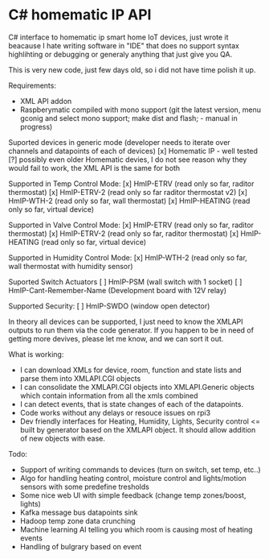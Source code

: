 # C# homematic IP API
C# interface to homematic ip smart home IoT devices, just wrote it beacause I hate writing software in "IDE" that does no support syntax highlihting or debugging or generaly anything that just give you QA.

This is very new code, just few days old, so i did not have time polish it up.

Requirements:
- XML API addon 
- Raspberymatic compiled with mono support (git the latest version, menu gconig and select mono support; make dist and flash; - manual in progress)

Suported devices in generic mode (developer needs to iterate over channels and datapoints of each of devices)
[x] Homematic IP - well tested
[?] possibly even older Homematic devies, I do not see reason why they would fail to work, the XML API is the same for both

Supported in Temp Control Mode:
[x] HmIP-ETRV (read only so far, raditor thermostat)
[x] HmIP-ETRV-2 (read only so far raditor thermostat v2) 
[x] HmIP-WTH-2 (read only so far, wall thermostat)
[x] HmIP-HEATING (read only so far, virtual device)

Supported in Valve Control Mode:
[x] HmIP-ETRV (read only so far, raditor thermostat)
[x] HmIP-ETRV-2 (read only so far, raditor thermostat)
[x] HmIP-HEATING (read only so far, virtual device)

Supported in Humidity Control Mode:
[x] HmIP-WTH-2 (read only so far, wall thermostat with humidity sensor)

Suported Switch Actuators
[ ] HmIP-PSM (wall switch with 1 socket)
[ ] HmIP-Cant-Remember-Name (Development board with 12V relay)

Supported Security:
[ ] HmIP-SWDO (window open detector) 

In theory all devices can be supported, I just need to know the XMLAPI outputs to run them via the code generator. If you happen to be in need of getting more devives, please let me know, and we can sort it out.

What is working:
- I can download XMLs for device, room, function and state lists and parse them into XMLAPI.CGI objects
- I can consolidate the XMLAPI.CGI objects into XMLAPI.Generic objects which contain information from all the xmls combined
- I can detect events, that is state changes of each of the datapoints.
- Code works without any delays or resouce issues on rpi3
- Dev friendly interfaces for Heating, Humidity, Lights, Security control <= built by generator based on the XMLAPI object. It should allow addition of new objects with ease.

Todo:
- Support of writing commands to devices (turn on switch, set temp, etc..)
- Algo for handling heating control, moisture control and lights/motion sensors with some predefine tresholds
- Some nice web UI with simple feedback (change temp zones/boost, lights) 
- Kafka message bus datapoints sink
- Hadoop temp zone data crunching
- Machine learning AI telling you which room is causing most of heating events
- Handling of bulgrary based on event
 
